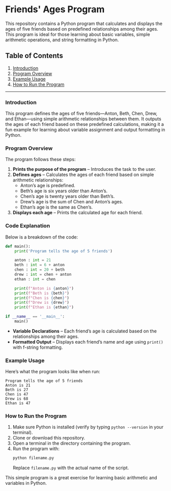 
# Friends' Ages Program

This repository contains a Python program that calculates and displays the ages of five friends based on predefined relationships among their ages. This program is ideal for those learning about basic variables, simple arithmetic operations, and string formatting in Python.

## Table of Contents
1. [Introduction](#introduction)
2. [Program Overview](#program-overview)
3. [Example Usage](#example-usage)
4. [How to Run the Program](#how-to-run-the-program)

---

### Introduction

This program defines the ages of five friends—Anton, Beth, Chen, Drew, and Ethan—using simple arithmetic relationships between them. It outputs the ages of each friend based on these predefined calculations, making it a fun example for learning about variable assignment and output formatting in Python.

### Program Overview

The program follows these steps:
1. **Prints the purpose of the program** – Introduces the task to the user.
2. **Defines ages** – Calculates the ages of each friend based on simple arithmetic relationships:
   - Anton’s age is predefined.
   - Beth’s age is six years older than Anton’s.
   - Chen’s age is twenty years older than Beth’s.
   - Drew’s age is the sum of Chen and Anton’s ages.
   - Ethan’s age is the same as Chen’s.
3. **Displays each age** – Prints the calculated age for each friend.

### Code Explanation

Below is a breakdown of the code:

```python
def main():
    print('Program tells the age of 5 friends')

    anton : int = 21
    beth : int = 6 + anton
    chen : int = 20 + beth
    drew : int = chen + anton
    ethan : int = chen

    print(f"Anton is {anton}")
    print(f"Beth is {beth}")
    print(f"Chen is {chen}")
    print(f"Drew is {drew}")
    print(f"Ethan is {ethan}")

if __name__ == '__main__':
    main()
```

- **Variable Declarations** – Each friend’s age is calculated based on the relationships among their ages.
- **Formatted Output** – Displays each friend’s name and age using `print()` with f-string formatting.

### Example Usage

Here’s what the program looks like when run:

```
Program tells the age of 5 friends
Anton is 21
Beth is 27
Chen is 47
Drew is 68
Ethan is 47
```

### How to Run the Program

1. Make sure Python is installed (verify by typing `python --version` in your terminal).
2. Clone or download this repository.
3. Open a terminal in the directory containing the program.
4. Run the program with:
   ```bash
   python filename.py
   ```
   Replace `filename.py` with the actual name of the script.

This simple program is a great exercise for learning basic arithmetic and variables in Python.

